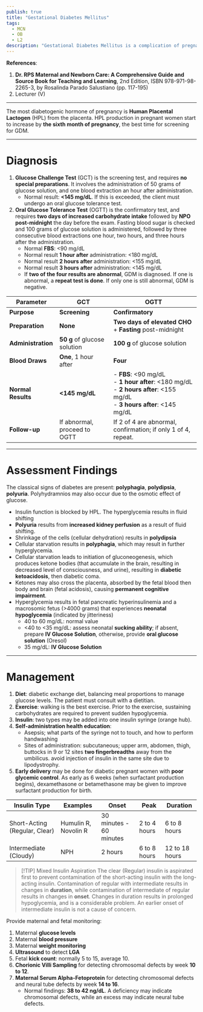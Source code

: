 ```yaml
---
publish: true
title: "Gestational Diabetes Mellitus"
tags:
  - MCN
  - OB
  - L2
description: "Gestational Diabetes Mellitus is a complication of pregnancy that appears most likely due to the presence of maternal hormones—especially HPL—and disappears after pregnancy."
---
```

**References**:
 1. **Dr. RPS Maternal and Newborn Care: A Comprehensive Guide and Source Book for Teaching and Learning**, 2nd Edition, ISBN 978-971-98-2265-3, by Rosalinda Parado Salustiano (pp. 117-195)
 2. Lecturer (V)

___

The most diabetogenic hormone of pregnancy is **Human Placental Lactogen** (HPL) from the placenta. HPL production in pregnant women start to increase by **the sixth month of pregnancy**, the best time for screening for GDM.

___

# Diagnosis
1. **Glucose Challenge Test** (GCT) is the screening test, and requires **no special preparations**. It involves the administration of 50 grams of glucose solution, and one blood extraction an hour after administration.
	- Normal result: **<145 mg/dL**. If this is exceeded, the client must undergo an oral glucose tolerance test.
2. **Oral Glucose Tolerance Test** (OGTT) is the confirmatory test, and requires **two days of increased carbohydrate intake** followed by **NPO post-midnight** the day before the exam. Fasting blood sugar is checked and 100 grams of glucose solution is administered, followed by three consecutive blood extractions one hour, two hours, and three hours after the administration.
	- Normal **FBS**: <90 mg/dL
	- Normal result **1 hour after** administration: <180 mg/dL
	- Normal result **2 hours after** administration: <155 mg/dL
	- Normal result **3 hours after** administration: <145 mg/dL
	- If **two of the four results are abnormal**, GDM is diagnosed. If one is abnormal, a **repeat test is done**. If only one is still abnormal, GDM is negative.

| Parameter          | GCT                          | OGTT                                                                                                                         |
| ------------------ | ---------------------------- | ---------------------------------------------------------------------------------------------------------------------------- |
| **Purpose**        | **Screening**                | **Confirmatory**                                                                                                             |
| **Preparation**    | **None**                     | **Two days of elevated CHO** + **Fasting** post-midnight                                                                     |
| **Administration** | **50 g** of glucose solution | **100 g** of glucose solution                                                                                                |
| **Blood Draws**    | **One**, 1 hour after        | **Four**                                                                                                                     |
| **Normal Results** | **<145 mg/dL**               | - **FBS**: <90 mg/dL<br>- **1 hour after**: <180 mg/dL<br>- **2 hours after**: <155 mg/dL<br>- **3 hours after**: <145 mg/dL |
| **Follow-up**      | If abnormal, proceed to OGTT | If 2 of 4 are abnormal, confirmation; if only 1 of 4, repeat.                                                                |

___

# Assessment Findings
The classical signs of diabetes are present: **polyphagia**, **polydipsia**, **polyuria**. Polyhydramnios may also occur due to the osmotic effect of glucose.
- Insulin function is blocked by HPL. The hyperglycemia results in fluid shifting
- **Polyuria** results from **increased kidney perfusion** as a result of fluid shifting.
- Shrinkage of the cells (cellular dehydration) results in **polydipsia**
- Cellular starvation results in **polyphagia**, which may result in further hyperglycemia.
- Cellular starvation leads to initiation of gluconeogenesis, which produces ketone bodies (that accumulate in the brain, resulting in decreased level of consciousness, and urine), resulting in **diabetic ketoacidosis**, then diabetic coma.
- Ketones may also cross the placenta, absorbed by the fetal blood then body and brain (fetal acidosis), causing **permanent cognitive impairment**.
- Hyperglycemia results in fetal pancreatic hyperinsulinemia and a macrosomic fetus (>4000 grams) that experiences **neonatal hypoglycemia** (indicated by jitteriness)
	- 40 to 60 mg/dL: normal value
	- <40 to <35 mg/dL: assess neonatal **sucking ability**; if absent, prepare **IV Glucose Solution**, otherwise, provide **oral glucose solution** (Oresol)
	- 35 mg/dL: **IV Glucose Solution**

___

# Management
1. **Diet**: diabetic exchange diet, balancing meal proportions to manage glucose levels. The patient must consult with a dietitian.
2. **Exercise**: walking is the best exercise. Prior to the exercise, sustaining carbohydrates are required to prevent sudden hypoglycemia.
3. **Insulin**: two types may be added into one insulin syringe (orange hub).
4. **Self-administration health education**:
	- Asepsis; what parts of the syringe not to touch, and how to perform handwashing
	- Sites of administration: subcutaneous; upper arm, abdomen, thigh, buttocks in 9 or 12 sites **two fingerbreadths** away from the umbilicus. avoid injection of insulin in the same site due to lipodystrophy.
5. **Early delivery** may be done for diabetic pregnant women with **poor glycemic control**. As early as 6 weeks (when surfactant production begins), dexamethasone or betamethasone may be given to improve surfactant production for birth.

| Insulin Type                  | Examples             | Onset                   | Peak         | Duration       |
| ----------------------------- | -------------------- | ----------------------- | ------------ | -------------- |
| Short-Acting (Regular, Clear) | Humulin R, Novolin R | 30 minutes - 60 minutes | 2 to 4 hours | 6 to 8 hours   |
| Intermediate (Cloudy)         | NPH                  | 2 hours                 | 6 to 8 hours | 12 to 18 hours |

>[!TIP] Mixed Insulin Aspiration
>The clear (Regular) insulin is aspirated first to prevent contamination of the short-acting insulin with the long-acting insulin. Contamination of regular with intermediate results in changes in **duration**, while contamination of intermediate of regular results in changes in **onset**. Changes in duration results in prolonged hypoglycemia, and is a considerable problem. An earlier onset of intermediate insulin is not a cause of concern.

Provide maternal and fetal monitoring:
1. Maternal **glucose levels**
2. Maternal **blood pressure**
3. Maternal **weight monitoring**
4. **Ultrasound** to detect **LGA**
5. Fetal **kick count**: normally 5 to 15, average 10.
6. **Chorionic Villi Sampling** for detecting chromosomal defects by week **10 to 12**.
7. **Maternal Serum Alpha-Fetoprotein** for detecting chromosomal defects and neural tube defects by week **14 to 16**.
	- Normal findings: **38 to 42 ng/dL**. A deficiency may indicate chromosomal defects, while an excess may indicate neural tube defects.
